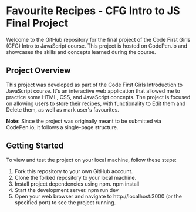 # Favourite Recipes - CFG Intro to JS Final Project

Welcome to the GitHub repository for the final project of the Code First Girls (CFG) Intro to JavaScript course. This project is hosted on CodePen.io and showcases the skills and concepts learned during the course.

## Project Overview

This project was developed as part of the Code First Girls Introduction to JavaScript course. It's an interactive web application that allowed me to practice some HTML, CSS, and JavaScript concepts. 
The project is focused on  allowing users to store their recipes, with functionality to Edit them and Delete them, as well as mark user's favourites.

**Note:** Since the project was originally meant to be submitted via CodePen.io, it follows a single-page structure.

## Getting Started

To view and test the project on your local machine, follow these steps:

1. Fork this repository to your own GitHub account.
2. Clone the forked repository to your local machine.
3. Install project dependencies using npm.
npm install
4. Start the development server.
npm run dev
5. Open your web browser and navigate to http://localhost:3000 (or the specified port) to see the project running.
